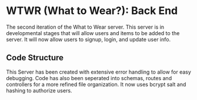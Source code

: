 # WTWR (What to Wear?): Back End

The second iteration of the What to Wear server. This server is in developmental stages that will allow users and items to be added to the server. It will now allow users to signup, login, and update user info.

## Code Structure

This Server has been created with extensive error handling to allow for easy debugging. Code has also been seperated into schemas, routes and controllers for a more refined file organization. It now uses bcrypt salt and hashing to authorize users.

<!-- ### Testing
Before committing your code, make sure you edit the file `sprint.txt` in the root folder. The file `sprint.txt` should contain the number of the sprint you're currently working on. For ex. 12 -->
